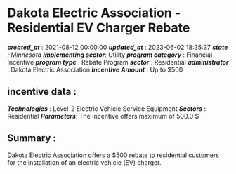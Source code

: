 # Dakota Electric Association - Residential EV Charger Rebate 
 ***created_at*** : 2021-08-12 00:00:00 
 ***updated_at*** : 2023-06-02 18:35:37 
 ***state** : Minnesota 
 **implementing sector***: Utility 
 ***program category*** : Financial Incentive 
 ***program type*** : Rebate Program 
 ***sector*** : Residential 
 ***administrator*** : Dakota Electric Association 
 ***Incentive Amount*** : Up to $500

 
 ## incentive data : 
 ***Technologies*** : Level-2 Electric Vehicle Service Equipment 
 ***Sectors*** : Residential 
 ***Parameters***: The Incentive offers maximum of 500.0 $ 
 
 ## Summary : 
 Dakota Electric Association offers a $500 rebate to residential customers for
the installation of an electric vehicle (EV) charger.

 
 
